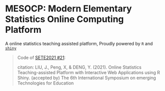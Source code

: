 # MESOCP: Modern Elementary Statistics Online Computing Platform


A online statistics teaching assisted platform, Proudly powered by `R` and [`shiny`](https://shiny.rstudio.com/) 

> Code of [SETE2021 #21](https://sete2021.uic.edu.cn/index.htm):
> 
> citation: LIU, J., Peng, X, & DENG, Y. (2021). Online Statistics Teaching-assisted Platform with Interactive Web Applications using R Shiny. (accepted by) The 6th International Symposium on emerging Technologies for Education
